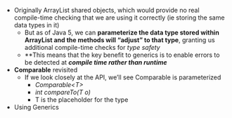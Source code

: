 * Originally ArrayList shared objects, which would provide no real compile-time checking that we are using it correctly (ie storing the same data types in it)
	* But as of Java 5, we can **parameterize the data type stored within ArrayList and the methods will “adjust” to that type**, granting us additional compile-time checks for *type safety*
	* **This means that the key benefit to generics is to enable errors to be detected at ***compile time rather than runtime***
* **Comparable** revisited
	* If we look closely at the API, we’ll see Comparable is parameterized
		* *Comparable\<T>*
		* *int compareTo(T o)*
		* T is the placeholder for the type
* Using Generics